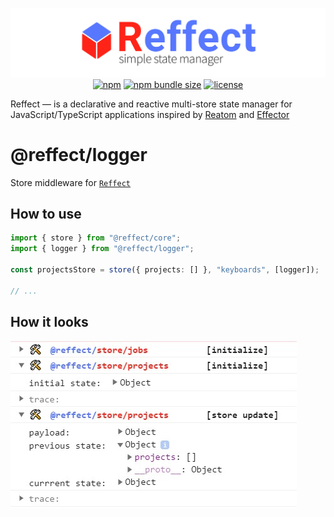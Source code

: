 <div align="center">

[![reffect logo](https://raw.githubusercontent.com/acacode/reffect/master/assets/reffect.png)](https://github.com/acacode/reffect)  
[![npm](https://img.shields.io/npm/v/@reffect/logger?style=flat-square&color=blue)](https://www.npmjs.com/package/@reffect/logger)
[![npm bundle size](https://img.shields.io/bundlephobia/minzip/@reffect/logger?style=flat-square&color=blue)](https://bundlephobia.com/result?p=@reffect/logger)
[![license](https://img.shields.io/github/license/acacode/reffect?style=flat-square&color=blue)](https://github.com/acacode/reffect)

<div align="left">

Reffect — is a declarative and reactive multi-store state manager for JavaScript/TypeScript applications inspired by [Reatom](https://github.com/artalar/reatom) and [Effector](https://github.com/zerobias/effector)

# @reffect/logger

Store middleware for [`Reffect`](https://github.com/acacode/reffect)

## How to use

```ts
import { store } from "@reffect/core";
import { logger } from "@reffect/logger";

const projectsStore = store({ projects: [] }, "keyboards", [logger]);

// ...
```

## How it looks

![example-image](./assets/logger-example.jpg)
